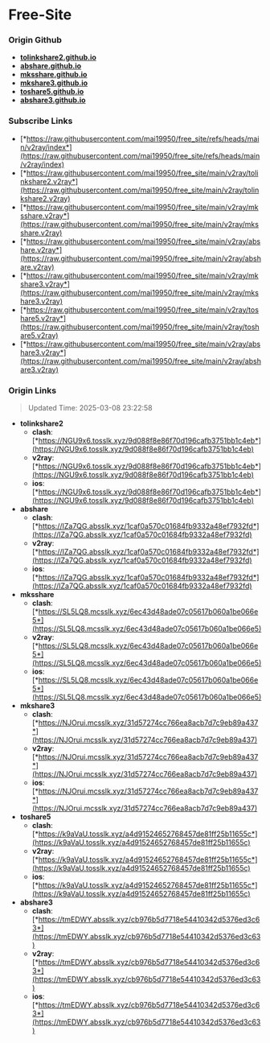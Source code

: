 # Free-Site

### Origin Github

- [**tolinkshare2.github.io**](https://github.com/tolinkshare2/tolinkshare2.github.io)
- [**abshare.github.io**](https://github.com/abshare/abshare.github.io)
- [**mksshare.github.io**](https://github.com/mksshare/mksshare.github.io)
- [**mkshare3.github.io**](https://github.com/mkshare3/mkshare3.github.io)
- [**toshare5.github.io**](https://github.com/toshare5/toshare5.github.io)
- [**abshare3.github.io**](https://github.com/abshare3/abshare3.github.io)

### Subscribe Links

- [*https://raw.githubusercontent.com/mai19950/free_site/refs/heads/main/v2ray/index*](https://raw.githubusercontent.com/mai19950/free_site/refs/heads/main/v2ray/index)
- [*https://raw.githubusercontent.com/mai19950/free_site/main/v2ray/tolinkshare2.v2ray*](https://raw.githubusercontent.com/mai19950/free_site/main/v2ray/tolinkshare2.v2ray)
- [*https://raw.githubusercontent.com/mai19950/free_site/main/v2ray/mksshare.v2ray*](https://raw.githubusercontent.com/mai19950/free_site/main/v2ray/mksshare.v2ray)
- [*https://raw.githubusercontent.com/mai19950/free_site/main/v2ray/abshare.v2ray*](https://raw.githubusercontent.com/mai19950/free_site/main/v2ray/abshare.v2ray)
- [*https://raw.githubusercontent.com/mai19950/free_site/main/v2ray/mkshare3.v2ray*](https://raw.githubusercontent.com/mai19950/free_site/main/v2ray/mkshare3.v2ray)
- [*https://raw.githubusercontent.com/mai19950/free_site/main/v2ray/toshare5.v2ray*](https://raw.githubusercontent.com/mai19950/free_site/main/v2ray/toshare5.v2ray)
- [*https://raw.githubusercontent.com/mai19950/free_site/main/v2ray/abshare3.v2ray*](https://raw.githubusercontent.com/mai19950/free_site/main/v2ray/abshare3.v2ray)

### Origin Links

> Updated Time: 2025-03-08 23:22:58

- **tolinkshare2**
  - **clash**: [*https://NGU9x6.tosslk.xyz/9d088f8e86f70d196cafb3751bb1c4eb*](https://NGU9x6.tosslk.xyz/9d088f8e86f70d196cafb3751bb1c4eb)
  - **v2ray**: [*https://NGU9x6.tosslk.xyz/9d088f8e86f70d196cafb3751bb1c4eb*](https://NGU9x6.tosslk.xyz/9d088f8e86f70d196cafb3751bb1c4eb)
  - **ios**: [*https://NGU9x6.tosslk.xyz/9d088f8e86f70d196cafb3751bb1c4eb*](https://NGU9x6.tosslk.xyz/9d088f8e86f70d196cafb3751bb1c4eb)
- **abshare**
  - **clash**: [*https://IZa7QG.absslk.xyz/1caf0a570c01684fb9332a48ef7932fd*](https://IZa7QG.absslk.xyz/1caf0a570c01684fb9332a48ef7932fd)
  - **v2ray**: [*https://IZa7QG.absslk.xyz/1caf0a570c01684fb9332a48ef7932fd*](https://IZa7QG.absslk.xyz/1caf0a570c01684fb9332a48ef7932fd)
  - **ios**: [*https://IZa7QG.absslk.xyz/1caf0a570c01684fb9332a48ef7932fd*](https://IZa7QG.absslk.xyz/1caf0a570c01684fb9332a48ef7932fd)
- **mksshare**
  - **clash**: [*https://SL5LQ8.mcsslk.xyz/6ec43d48ade07c05617b060a1be066e5*](https://SL5LQ8.mcsslk.xyz/6ec43d48ade07c05617b060a1be066e5)
  - **v2ray**: [*https://SL5LQ8.mcsslk.xyz/6ec43d48ade07c05617b060a1be066e5*](https://SL5LQ8.mcsslk.xyz/6ec43d48ade07c05617b060a1be066e5)
  - **ios**: [*https://SL5LQ8.mcsslk.xyz/6ec43d48ade07c05617b060a1be066e5*](https://SL5LQ8.mcsslk.xyz/6ec43d48ade07c05617b060a1be066e5)
- **mkshare3**
  - **clash**: [*https://NJOrui.mcsslk.xyz/31d57274cc766ea8acb7d7c9eb89a437*](https://NJOrui.mcsslk.xyz/31d57274cc766ea8acb7d7c9eb89a437)
  - **v2ray**: [*https://NJOrui.mcsslk.xyz/31d57274cc766ea8acb7d7c9eb89a437*](https://NJOrui.mcsslk.xyz/31d57274cc766ea8acb7d7c9eb89a437)
  - **ios**: [*https://NJOrui.mcsslk.xyz/31d57274cc766ea8acb7d7c9eb89a437*](https://NJOrui.mcsslk.xyz/31d57274cc766ea8acb7d7c9eb89a437)
- **toshare5**
  - **clash**: [*https://k9aVaU.tosslk.xyz/a4d91524652768457de81ff25b11655c*](https://k9aVaU.tosslk.xyz/a4d91524652768457de81ff25b11655c)
  - **v2ray**: [*https://k9aVaU.tosslk.xyz/a4d91524652768457de81ff25b11655c*](https://k9aVaU.tosslk.xyz/a4d91524652768457de81ff25b11655c)
  - **ios**: [*https://k9aVaU.tosslk.xyz/a4d91524652768457de81ff25b11655c*](https://k9aVaU.tosslk.xyz/a4d91524652768457de81ff25b11655c)
- **abshare3**
  - **clash**: [*https://tmEDWY.absslk.xyz/cb976b5d7718e54410342d5376ed3c63*](https://tmEDWY.absslk.xyz/cb976b5d7718e54410342d5376ed3c63)
  - **v2ray**: [*https://tmEDWY.absslk.xyz/cb976b5d7718e54410342d5376ed3c63*](https://tmEDWY.absslk.xyz/cb976b5d7718e54410342d5376ed3c63)
  - **ios**: [*https://tmEDWY.absslk.xyz/cb976b5d7718e54410342d5376ed3c63*](https://tmEDWY.absslk.xyz/cb976b5d7718e54410342d5376ed3c63)
